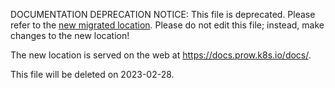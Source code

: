 DOCUMENTATION DEPRECATION NOTICE: This file is deprecated. Please refer to the
[new migrated
location](https://docs.prow.k8s.io/docs/spyglass/architecture/).
Please do not edit this file; instead, make changes to the new location!

The new location is served on the web at
https://docs.prow.k8s.io/docs/.

This file will be deleted on 2023-02-28.

